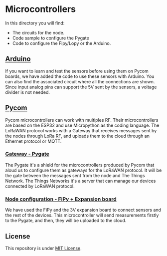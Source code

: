 # Microcontrollers

In this directory you will find: 

- The circuits for the node.
- Code sample to configure the Pygate
- Code to configure the Fipy/Lopy or the Arduino.

## [Arduino](./arduino)

If you want to learn and test the sensors before using them on Pycom boards, we have added the code to use these sensors with Arduino. You can also find the associated circuit where all the connections are shown. Since input analog pins can support the 5V sent by the sensors, a voltage divider is not needed.

## [Pycom](./pycom)

Pycom microcontrollers can work with multiples RF. Their microcontrollers are based on the ESP32 and use Micropython as the coding language. The LoRaWAN protocol works with a Gateway that receives messages sent by the nodes through LoRa RF, and uploads them to the cloud through an Ethernet protocol or MQTT.

### [Gateway - Pygate](./pycom/pygate)

The Pygate it's a shield for the microcontrollers produced by Pycom that aloud us to configure them as gateways for the LoRaWAN protocol. It will be the gate between the messages sent from the node and The Things Network. The Things Networks it's a server that can manage our devices connected by LoRaWAN protocol. 

### [Node configuration - FiPy + Expansion board](./pycom/tgp_program)

We have used the FiPy and the 3V expansion board to connect sensors and the rest of the devices. This microcontroller will send measurements firstly to the Pygate, and then, they will be uploaded to the cloud.

## License 

This repository is under [MIT License](https://github.com/clem-gh/TheGotitaProject_YI2023/blob/main/LICENSE.md).
